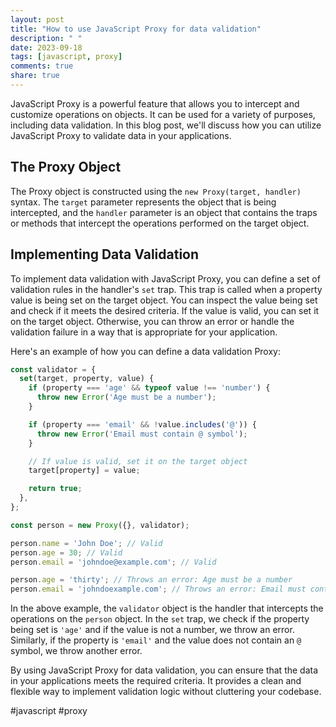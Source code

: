```yaml
---
layout: post
title: "How to use JavaScript Proxy for data validation"
description: " "
date: 2023-09-18
tags: [javascript, proxy]
comments: true
share: true
---
```


JavaScript Proxy is a powerful feature that allows you to intercept and customize operations on objects. It can be used for a variety of purposes, including data validation. In this blog post, we'll discuss how you can utilize JavaScript Proxy to validate data in your applications.

## The Proxy Object

The Proxy object is constructed using the `new Proxy(target, handler)` syntax. The `target` parameter represents the object that is being intercepted, and the `handler` parameter is an object that contains the traps or methods that intercept the operations performed on the target object.

## Implementing Data Validation

To implement data validation with JavaScript Proxy, you can define a set of validation rules in the handler's `set` trap. This trap is called when a property value is being set on the target object. You can inspect the value being set and check if it meets the desired criteria. If the value is valid, you can set it on the target object. Otherwise, you can throw an error or handle the validation failure in a way that is appropriate for your application.

Here's an example of how you can define a data validation Proxy:

```javascript
const validator = {
  set(target, property, value) {
    if (property === 'age' && typeof value !== 'number') {
      throw new Error('Age must be a number');
    }

    if (property === 'email' && !value.includes('@')) {
      throw new Error('Email must contain @ symbol');
    }

    // If value is valid, set it on the target object
    target[property] = value;

    return true;
  },
};

const person = new Proxy({}, validator);

person.name = 'John Doe'; // Valid
person.age = 30; // Valid
person.email = 'johndoe@example.com'; // Valid

person.age = 'thirty'; // Throws an error: Age must be a number
person.email = 'johndoexample.com'; // Throws an error: Email must contain @ symbol
```

In the above example, the `validator` object is the handler that intercepts the operations on the `person` object. In the `set` trap, we check if the property being set is `'age'` and if the value is not a number, we throw an error. Similarly, if the property is `'email'` and the value does not contain an `@` symbol, we throw another error.

By using JavaScript Proxy for data validation, you can ensure that the data in your applications meets the required criteria. It provides a clean and flexible way to implement validation logic without cluttering your codebase.

#javascript #proxy